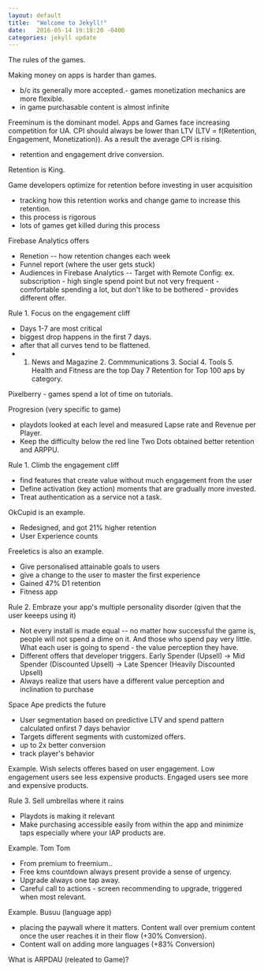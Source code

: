 ```yaml
---
layout: default
title:  "Welcome to Jekyll!"
date:   2016-05-14 19:18:20 -0400
categories: jekyll update
---
```


The rules of the games.

Making money on apps is harder than games.
- b/c its generally more accepted.- games monetization mechanics are more flexible.
- in game purchasable content is almost infinite

Freeminum is the dominant model.
Apps and Games face increasing competition for UA.
CPI should always be lower than LTV (LTV = f(Retention, Engagement, Monetization)).
As a result the average CPI is rising.
- retention and engagement drive conversion.

Retention is King.

Game developers optimize for retention before investing in user acquisition
- tracking how this retention works and change game to increase this retention.
- this process is rigorous
- lots of games get killed during this process

Firebase Analytics offers
- Renetion
-- how retention changes each week
- Funnel report (where the user gets stuck)
- Audiences in Firebase Analytics
-- Target with Remote Config: ex. subscription - high single spend point but not very frequent - comfortable spending a lot, but don't like to be bothered - provides different offer.


Rule 1. Focus on the engagement cliff
- Days 1-7 are most critical
- biggest drop happens in the first 7 days.
- after that all curves tend to be flattened.
- 1. News and Magazine 2. Commmunications 3. Social 4. Tools 5. Health and Fitness are the top Day 7 Retention for Top 100 aps by category.


Pixelberry - games spend a lot of time on tutorials.

Progresion (very specific to game)
 - playdots looked at each level and measured Lapse rate and Revenue per Player.
 - Keep the difficulty below the red line Two Dots obtained better retention and ARPPU.

 Rule 1. Climb the engagement cliff
 - find features that create value without much engagement from the user
 - Define activation (key action) moments that are gradually more invested.
 - Treat authentication as a service not a task. 

OkCupid is an example.
- Redesigned, and got 21% higher retention
- User Experience counts

Freeletics is also an example.
- Give personalised attainable goals to users
- give a change to the user to master the first experience
- Gained 47% D1 retention
- Fitness app

Rule 2. Embraze your app's multiple personality disorder (given that the user keeeps using it)
- Not every install is made equal
-- no matter how successful the game is, people will not spend a dime on it. And those who spend pay very little. What each user is going to spend - the value perception they have. 
- Different offers that developer triggers.
Early Spender (Upsell) -> Mid Spender (Discounted Upsell) -> Late Spencer (Heavily Discounted Upsell)
- Always realize that users have a different value perception and inclination to purchase

Space Ape predicts the future
- User segmentation based on predictive LTV and spend pattern calculated onfirst 7 days behavior
- Targets different segments with customized offers.
- up to 2x better conversion
- track player's behavior

Example. Wish selects offeres based on user engagement. Low engagement users see less expensive products. Engaged users see more and expensive products.

Rule 3. Sell umbrellas where it rains
- Playdots is making it relevant
- Make purchasing accessible easily from within the app and minimize taps especially where your IAP products are.

Example. Tom Tom
- From premium to freemium..
- Free kms countdown always present provide a sense of urgency.
- Upgrade always one tap away.
- Careful call to actions - screen recommending to upgrade, triggered when most relevant.

Example. Busuu (language app)
- placing the paywall where it matters. Content wall over premium content once the user reaches it in their flow (+30% Conversion).
- Content wall on adding more languages (+83% Conversion)

What is ARPDAU (releated to Game)?